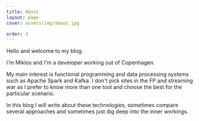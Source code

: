 ```yaml
---
title: About
layout: page
cover: assets/img/about.jpg

order: 3
---
```


Hello and welcome to my blog.

I'm Miklos and I'm a developer working out of Copenhagen.

My main interest is functional programming and data processing systems such as Apache Spark and Kafka.
I don't pick sites in the FP and streaming war as I prefer to know more than one tool and choose the best for the particular scenario.

In this blog I will write about these technologies, sometimes compare several approaches and sometimes just dig deep into the inner workings.

